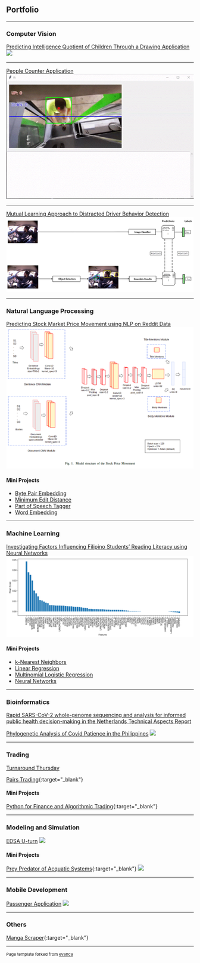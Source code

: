 ## Portfolio

---

### Computer Vision

[Predicting Intelligence Quotient of Children Through a Drawing Application](/cv/1)
<img src="images/cv/1/overview.jpg?raw=true"/>

---

[People Counter Application](/cv/2)
<img src="images/cv/2/interface.gif?raw=true"/>

---

[Mutual Learning Approach to Distracted Driver Behavior Detection](/cv/3)
<img src="images/cv/3/architecture.png?raw=true"/>

---

### Natural Language Processing

[Predicting Stock Market Price Movement using NLP on Reddit Data](/nlp/1.pdf)
<img src="images/nlp/1/architecture.png?raw=true"/>

#### Mini Projects

-   [Byte Pair Embedding](/nlp/mini/1.pdf)
-   [Minimum Edit Distance](/nlp/mini/2.md)
-   [Part of Speech Tagger](/nlp/mini/3.md)
-   [Word Embedding](/nlp/mini/4.md)

---

### Machine Learning

[Investigating Factors Influencing Filipino Students’ Reading Literacy using Neural Networks](machine_learning/1.pdf)
<img src="images/machine_learning/1/feature_ranking.png?raw=true"/>

#### Mini Projects

-   [k-Nearest Neighbors](/nlp/mini/1.md)
-   [Linear Regression](/nlp/mini/2.md)
-   [Multinomial Logistic Regression](/nlp/mini/3.pdf)
-   [Neural Networks](/nlp/mini/4.pdf)

---

### Bioinformatics

[Rapid SARS-CoV-2 whole-genome sequencing and analysis for informed public health decision-making in the Netherlands Technical Aspects Report](/bioinformatics/1.pdf)

[Phylogenetic Analysis of Covid Patience in the Philippines](bioinformatics/2.pdf)
<img src="images/bioinformatics/generated_phylogenetic_tree_for_philippines.png?raw=true"/>

---

### Trading

[Turnaround Thursday](/trading/1.md)

[Pairs Trading](https://github.com/sidnetopia/pairs-trading-strategy){:target="\_blank"}

#### Mini Projects

[Python for Finance and Algorithmic Trading](https://github.com/sidnetopia/python-for-finance-and-algorithmic-trading){:target="\_blank"}

---

### Modeling and Simulation

[EDSA U-turn](modeling_simulation/1.pdf)
<img src="images/modeling_simulation/demo.gif?raw=true"/>

#### Mini Projects

[Prey Predator of Acquatic Systems](https://github.com/sidnetopia/Prey-Predator-of-Acquatic-Systems){:target="\_blank"}
<img src="images/modeling_simulation/demo_prey_predator.gif?raw=true"/>

---

### Mobile Development

[Passenger Application](mobile/1.pdf)
<img src="images/modeling_simulation/demo_prey_predator.gif?raw=true"/>

---

### Others

[Manga Scraper](https://github.com/sidnetopia/manga-scraper){:target="\_blank"}

---

<p style="font-size:11px">Page template forked from <a href="https://github.com/evanca/quick-portfolio">evanca</a></p>
<!-- Remove above link if you don't want to attibute -->
